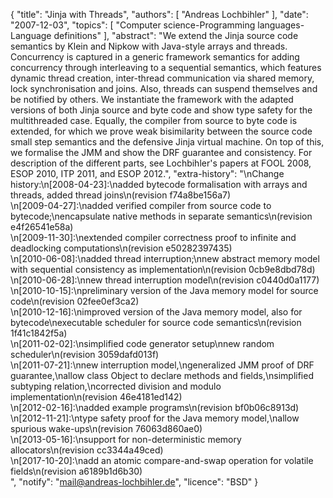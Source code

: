 {
    "title": "Jinja with Threads",
    "authors": [
        "Andreas Lochbihler"
    ],
    "date": "2007-12-03",
    "topics": [
        "Computer science-Programming languages-Language definitions"
    ],
    "abstract": "We extend the Jinja source code semantics by Klein and Nipkow with Java-style arrays and threads. Concurrency is captured in a generic framework semantics for adding concurrency through interleaving to a sequential semantics, which features dynamic thread creation, inter-thread communication via shared memory, lock synchronisation and joins. Also, threads can suspend themselves and be notified by others. We instantiate the framework with the adapted versions of both Jinja source and byte code and show type safety for the multithreaded case. Equally, the compiler from source to byte code is extended, for which we prove weak bisimilarity between the source code small step semantics and the defensive Jinja virtual machine. On top of this, we formalise the JMM and show the DRF guarantee and consistency. For description of the different parts, see Lochbihler's papers at FOOL 2008, ESOP 2010, ITP 2011, and ESOP 2012.",
    "extra-history": "\nChange history:\n[2008-04-23]:\nadded bytecode formalisation with arrays and threads, added thread joins\n(revision f74a8be156a7)<br>\n[2009-04-27]:\nadded verified compiler from source code to bytecode;\nencapsulate native methods in separate semantics\n(revision e4f26541e58a)<br>\n[2009-11-30]:\nextended compiler correctness proof to infinite and deadlocking computations\n(revision e50282397435)<br>\n[2010-06-08]:\nadded thread interruption;\nnew abstract memory model with sequential consistency as implementation\n(revision 0cb9e8dbd78d)<br>\n[2010-06-28]:\nnew thread interruption model\n(revision c0440d0a1177)<br>\n[2010-10-15]:\npreliminary version of the Java memory model for source code\n(revision 02fee0ef3ca2)<br>\n[2010-12-16]:\nimproved version of the Java memory model, also for bytecode\nexecutable scheduler for source code semantics\n(revision 1f41c1842f5a)<br>\n[2011-02-02]:\nsimplified code generator setup\nnew random scheduler\n(revision 3059dafd013f)<br>\n[2011-07-21]:\nnew interruption model,\ngeneralized JMM proof of DRF guarantee,\nallow class Object to declare methods and fields,\nsimplified subtyping relation,\ncorrected division and modulo implementation\n(revision 46e4181ed142)<br>\n[2012-02-16]:\nadded example programs\n(revision bf0b06c8913d)<br>\n[2012-11-21]:\ntype safety proof for the Java memory model,\nallow spurious wake-ups\n(revision 76063d860ae0)<br>\n[2013-05-16]:\nsupport for non-deterministic memory allocators\n(revision cc3344a49ced)<br>\n[2017-10-20]:\nadd an atomic compare-and-swap operation for volatile fields\n(revision a6189b1d6b30)<br>",
    "notify": "mail@andreas-lochbihler.de",
    "licence": "BSD"
}